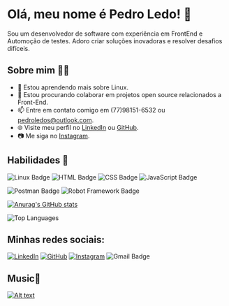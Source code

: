 # Olá, meu nome é Pedro Ledo! 👋

Sou um desenvolvedor de software com experiência em FrontEnd e Automoção de testes. Adoro criar soluções inovadoras e resolver desafios difíceis.

## Sobre mim 🙋‍♂️
- 🌱 Estou aprendendo mais sobre Linux.
- 👯 Estou procurando colaborar em projetos open source relacionados a Front-End.
- 📫 Entre em contato comigo em (77)98151-6532 ou pedroledos@outlook.com.
- 🌐 Visite meu perfil no [LinkedIn](https://www.linkedin.com/in/pedro-henrique-ledo-baba96272/) ou [GitHub](https://github.com/PedroHenriqueCairesLedo).
- 📷 Me siga no [Instagram](https://www.instagram.com/ppedroledo/).

## Habilidades 🚀
![Linux Badge](https://img.shields.io/badge/Linux-FCC624?style=for-the-badge&logo=linux&logoColor=white)
![HTML Badge](https://img.shields.io/badge/HTML5-E34F26?style=for-the-badge&logo=html5&logoColor=white)
![CSS Badge](https://img.shields.io/badge/CSS3-1572B6?style=for-the-badge&logo=css3&logoColor=white)
![JavaScript Badge](https://img.shields.io/badge/JavaScript-F7DF1E?style=for-the-badge&logo=javascript&logoColor=black)

![Postman Badge](https://img.shields.io/badge/Postman-FF6C37?style=for-the-badge&logo=postman&logoColor=white)
![Robot Framework Badge](https://img.shields.io/badge/Robot_Framework-008CBA?style=for-the-badge&logo=robotframework&logoColor=white)

[![Anurag's GitHub stats](https://github-readme-stats.vercel.app/api?username=PedroHenriqueCairesLedo&count_private=true&show_icons=true&theme=tokyonight)](https://github.com/anuraghazra/github-readme-stats)

![Top Languages](https://github-readme-stats.vercel.app/api/top-langs/?username=PedroHenriqueCairesLedo&theme=dark)




## Minhas redes sociais:
[![LinkedIn](https://img.shields.io/badge/-LinkedIn-blue?style=flat-square&logo=linkedin&logoColor=white&link=https://www.linkedin.com/in/pedro-henrique-ledo-baba96272/)](https://www.linkedin.com/in/pedro-henrique-ledo-baba96272/)
[![GitHub](https://img.shields.io/badge/-GitHub-181717?style=flat-square&logo=github&link=https://github.com/PedroHenriqueCairesLedo)](https://github.com/PedroHenriqueCairesLedo)
[![Instagram](https://img.shields.io/badge/-Instagram-E4405F?style=flat-square&logo=instagram&logoColor=white&link=https://www.instagram.com/ppedroledo/)](https://www.instagram.com/ppedroledo/)
![Gmail Badge](https://img.shields.io/badge/email-pedroledos@outlook.com-red?style=flat&logo=gmail)


## Music🎵
[![Alt text](https://spotify-recently-played-readme.vercel.app/api?user=312sglp6jsvebmcpgyfmbyvmumii&count=1)](https://open.spotify.com/user/312sglp6jsvebmcpgyfmbyvmumii)

